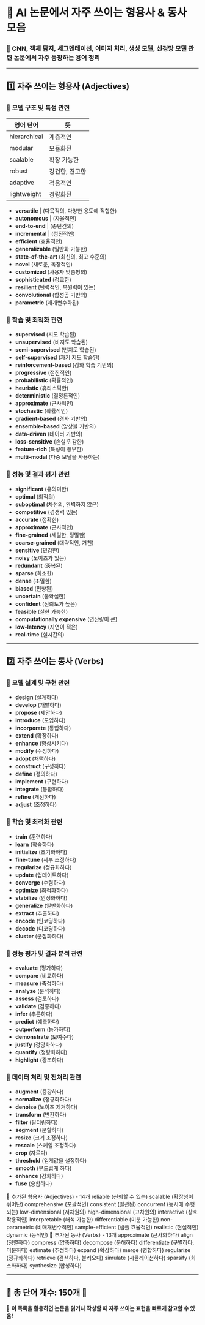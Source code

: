 # 📘 AI 논문에서 자주 쓰이는 형용사 & 동사 모음
### 📌 CNN, 객체 탐지, 세그멘테이션, 이미지 처리, 생성 모델, 신경망 모델 관련 논문에서 자주 등장하는 용어 정리
---

## 1️⃣ 자주 쓰이는 형용사 (Adjectives)

### 📌 모델 구조 및 특성 관련
| 영어 단어      | 뜻                    |
|---------------|---------------------|
| hierarchical  | 계층적인             |
| modular      | 모듈화된             |
| scalable     | 확장 가능한           |
| robust       | 강건한, 견고한        |
| adaptive     | 적응적인             |
| lightweight  | 경량화된             |

- **versatile**    | (다목적의, 다양한 용도에 적합한)
- **autonomous**   | (자율적인)
- **end-to-end**   | (종단간의)
- **incremental**  | (점진적인)
- **efficient** (효율적인)
- **generalizable** (일반화 가능한)
- **state-of-the-art** (최신의, 최고 수준의)
- **novel** (새로운, 독창적인)
- **customized** (사용자 맞춤형의)
- **sophisticated** (정교한)
- **resilient** (탄력적인, 복원력이 있는)
- **convolutional** (합성곱 기반의)
- **parametric** (매개변수화된)

### 📌 학습 및 최적화 관련
- **supervised** (지도 학습된)
- **unsupervised** (비지도 학습된)
- **semi-supervised** (반지도 학습된)
- **self-supervised** (자기 지도 학습된)
- **reinforcement-based** (강화 학습 기반의)
- **progressive** (점진적인)
- **probabilistic** (확률적인)
- **heuristic** (휴리스틱한)
- **deterministic** (결정론적인)
- **approximate** (근사적인)
- **stochastic** (확률적인)
- **gradient-based** (경사 기반의)
- **ensemble-based** (앙상블 기반의)
- **data-driven** (데이터 기반의)
- **loss-sensitive** (손실 민감한)
- **feature-rich** (특성이 풍부한)
- **multi-modal** (다중 모달을 사용하는)

### 📌 성능 및 결과 평가 관련
- **significant** (유의미한)
- **optimal** (최적의)
- **suboptimal** (차선의, 완벽하지 않은)
- **competitive** (경쟁력 있는)
- **accurate** (정확한)
- **approximate** (근사적인)
- **fine-grained** (세밀한, 정밀한)
- **coarse-grained** (대략적인, 거친)
- **sensitive** (민감한)
- **noisy** (노이즈가 있는)
- **redundant** (중복된)
- **sparse** (희소한)
- **dense** (조밀한)
- **biased** (편향된)
- **uncertain** (불확실한)
- **confident** (신뢰도가 높은)
- **feasible** (실현 가능한)
- **computationally expensive** (연산량이 큰)
- **low-latency** (지연이 적은)
- **real-time** (실시간의)

---

## 2️⃣ 자주 쓰이는 동사 (Verbs)

### 📌 모델 설계 및 구현 관련
- **design** (설계하다)
- **develop** (개발하다)
- **propose** (제안하다)
- **introduce** (도입하다)
- **incorporate** (통합하다)
- **extend** (확장하다)
- **enhance** (향상시키다)
- **modify** (수정하다)
- **adopt** (채택하다)
- **construct** (구성하다)
- **define** (정의하다)
- **implement** (구현하다)
- **integrate** (통합하다)
- **refine** (개선하다)
- **adjust** (조정하다)

### 📌 학습 및 최적화 관련
- **train** (훈련하다)
- **learn** (학습하다)
- **initialize** (초기화하다)
- **fine-tune** (세부 조정하다)
- **regularize** (정규화하다)
- **update** (업데이트하다)
- **converge** (수렴하다)
- **optimize** (최적화하다)
- **stabilize** (안정화하다)
- **generalize** (일반화하다)
- **extract** (추출하다)
- **encode** (인코딩하다)
- **decode** (디코딩하다)
- **cluster** (군집화하다)

### 📌 성능 평가 및 결과 분석 관련
- **evaluate** (평가하다)
- **compare** (비교하다)
- **measure** (측정하다)
- **analyze** (분석하다)
- **assess** (검토하다)
- **validate** (검증하다)
- **infer** (추론하다)
- **predict** (예측하다)
- **outperform** (능가하다)
- **demonstrate** (보여주다)
- **justify** (정당화하다)
- **quantify** (정량화하다)
- **highlight** (강조하다)

### 📌 데이터 처리 및 전처리 관련
- **augment** (증강하다)
- **normalize** (정규화하다)
- **denoise** (노이즈 제거하다)
- **transform** (변환하다)
- **filter** (필터링하다)
- **segment** (분할하다)
- **resize** (크기 조정하다)
- **rescale** (스케일 조정하다)
- **crop** (자르다)
- **threshold** (임계값을 설정하다)
- **smooth** (부드럽게 하다)
- **enhance** (강화하다)
- **fuse** (융합하다)

📌 추가된 형용사 (Adjectives) - 14개
reliable (신뢰할 수 있는)
scalable (확장성이 뛰어난)
comprehensive (포괄적인)
consistent (일관된)
concurrent (동시에 수행되는)
low-dimensional (저차원의)
high-dimensional (고차원의)
interactive (상호작용적인)
interpretable (해석 가능한)
differentiable (미분 가능한)
non-parametric (비매개변수적인)
sample-efficient (샘플 효율적인)
realistic (현실적인)
dynamic (동적인)
📌 추가된 동사 (Verbs) - 13개
approximate (근사화하다)
align (정렬하다)
compress (압축하다)
decompose (분해하다)
differentiate (구별하다, 미분하다)
estimate (추정하다)
expand (확장하다)
merge (병합하다)
regularize (정규화하다)
retrieve (검색하다, 불러오다)
simulate (시뮬레이션하다)
sparsify (희소화하다)
synthesize (합성하다)

---

## **📌 총 단어 개수: 150개** 🎯

🚀 **이 목록을 활용하면 논문을 읽거나 작성할 때 자주 쓰이는 표현을 빠르게 참고할 수 있음!**
